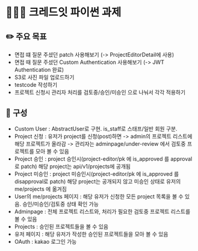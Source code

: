 # 👩🏻‍💻 크레드잇 파이썬 과제

## ✏️ 주요 목표
- 면접 떄 질문 주셨던 patch 사용해보기 (-> ProjectEditorDetail에 사용)
- 면접 때 질문 주셨던 Custom Authentication 사용해보기 (-> JWT Authentication 완료)
- S3로 사진 파일 업로드하기
- testcode 작성하기
- 프로젝트 신청시 관리자 처리를 검토중/승인/미승인 으로 나눠서 각각 적용하기

## 📝 구성
- Custom User : AbstractUser로 구현. is_staff로 스태프/일반 회원 구분.
- Project 신청 : 유저가 project를 신청(post)하면 -> admin의 프로젝트 리스트에 해당 프로젝트가 올라감 -> 관리자는 adminpage/under-review 에서 검토중 프로젝트를 모아 볼 수 있음
- Project 승인 : project 승인시(project-editor/pk 에 is_approved 를 approval로 patch) 해당 project는 api/v1/projects에 공개됨
- Project 미승인 : project 미승인시(project-editor/pk 에 is_approved 를 disapproval로 patch) 해당 project는 공개되지 않고 미승인 상태로 유저의 me/projects 에 옮겨짐
- User의 me/projects 페이지 : 해당 유저가 신청한 모든 project 목록을 볼 수 있음. 승인/미승인/검토중 상태 확인 가능
- Adminpage : 전체 프로젝트 리스트와, 처리가 필요한 검토중 프로젝트 리스트를 볼 수 있음
- Projects : 승인된 프로젝트들을 볼 수 있음
- 유저 페이지 : 해당 유저가 작성한 승인된 프로젝트들을 모아 볼 수 있음
- OAuth : kakao 로그인 가능
